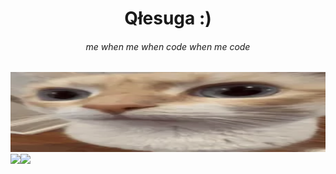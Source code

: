 <h1 align="center">Qłesuga :)</h1>
<center>
    <h6 align="center">me when  me when code when me code</h2>
    <img src="./image/uhh.webp" style="width:100%;height:128px;"/>
    <div style="display: flex;align-items: start;">
        <img src="https://github-readme-stats-omega-five-73.vercel.app/api/top-langs/?username=Qlesuga&langs_count=6&theme=tokyonight"/>
        <img src="https://streak-stats.demolab.com/?user=Qlesuga&theme=dark&hide_total_contributions=true"/>
    </div>
</center>
